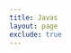 ```yaml
---
title: Javas
layout: page
exclude: true
---
```

<!--stackedit_data:
eyJoaXN0b3J5IjpbMTE4MTU5OTg3OF19
-->